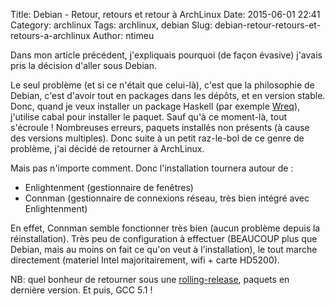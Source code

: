 Title: Debian - Retour, retours et retour à ArchLinux
Date: 2015-06-01 22:41
Category: archlinux
Tags: archlinux, debian
Slug: debian-retour-retours-et-retours-a-archlinux
Author: ntimeu

Dans mon article précédent, j'expliquais pourquoi (de façon évasive) j'avais
pris la décision d'aller sous Debian.

Le seul problème (et si ce n'était que celui-là), c'est que la philosophie de
Debian, c'est d'avoir tout en packages dans les dépôts, et en version stable.
Donc, quand je veux installer un package Haskell (par exemple
[Wreq](http://hackage.haskell.org/package/wreq)), j'utilise cabal pour
installer le paquet. Sauf qu'à ce moment-là, tout s'écroule ! Nombreuses
erreurs, paquets installés non présents (à cause des versions multiples). Donc
suite à un petit raz-le-bol de ce genre de problème, j'ai décidé de retourner à
ArchLinux.

Mais pas n'importe comment. Donc l'installation tournera autour de :

* Enlightenment (gestionnaire de fenêtres)
* Connman (gestionnaire de connexions réseau, très bien intégré avec Enlightenment)

En effet, Connman semble fonctionner très bien (aucun problème depuis la
réinstallation). Très peu de configuration à effectuer (BEAUCOUP plus que
Debian, mais au moins on fait ce qu'on veut à l'installation), le tout marche
directement (materiel Intel majoritairement, wifi + carte HD5200).

NB: quel bonheur de retourner sous une
[rolling-release](https://en.wikipedia.org/wiki/Rolling_release), paquets en
dernière version. Et puis, GCC 5.1 !
